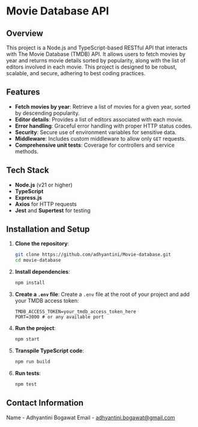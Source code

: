 # Movie Database API

## Overview
This project is a Node.js and TypeScript-based RESTful API that interacts with The Movie Database (TMDB) API. It allows users to fetch movies by year and returns movie details sorted by popularity, along with the list of editors involved in each movie. This project is designed to be robust, scalable, and secure, adhering to best coding practices.

## Features
- **Fetch movies by year**: Retrieve a list of movies for a given year, sorted by descending popularity.
- **Editor details**: Provides a list of editors associated with each movie.
- **Error handling**: Graceful error handling with proper HTTP status codes.
- **Security**: Secure use of environment variables for sensitive data.
- **Middleware**: Includes custom middleware to allow only `GET` requests.
- **Comprehensive unit tests**: Coverage for controllers and service methods.

## Tech Stack
- **Node.js** (v21 or higher)
- **TypeScript**
- **Express.js**
- **Axios** for HTTP requests
- **Jest** and **Supertest** for testing

## Installation and Setup
1. **Clone the repository**:
    ```bash
    git clone https://github.com/adhyantini/Movie-database.git
    cd movie-database
    ```

2. **Install dependencies**:
    ```bash
    npm install
    ```

3. **Create a `.env` file**:
   Create a `.env` file at the root of your project and add your TMDB access token:
    ```env
    TMDB_ACCESS_TOKEN=your_tmdb_access_token_here
    PORT=3000 # or any available port
    ```

4. **Run the project**:
    ```bash
    npm start
    ```

5. **Transpile TypeScript code**:
    ```bash
    npm run build
    ```

6. **Run tests**:
    ```bash
    npm test
    ```

## Contact Information
Name - Adhyantini Bogawat
Email - adhyantini.bogawat@gmail.com